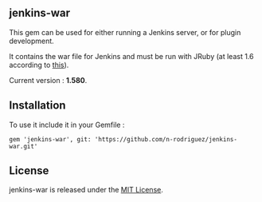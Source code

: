 ## jenkins-war

This gem can be used for either running a Jenkins server, or for plugin development.

It contains the war file for Jenkins and must be run with JRuby (at least 1.6 according to [this](https://github.com/jenkinsci/jenkins.rb/wiki/Getting-Started-With-Ruby-Plugins)).

Current version : **1.580**.

## Installation

To use it include it in your Gemfile :

    gem 'jenkins-war', git: 'https://github.com/n-rodriguez/jenkins-war.git'


## License

jenkins-war is released under the [MIT License](https://github.com/n-rodriguez/jenkins-war/blob/master/LICENSE.txt).

